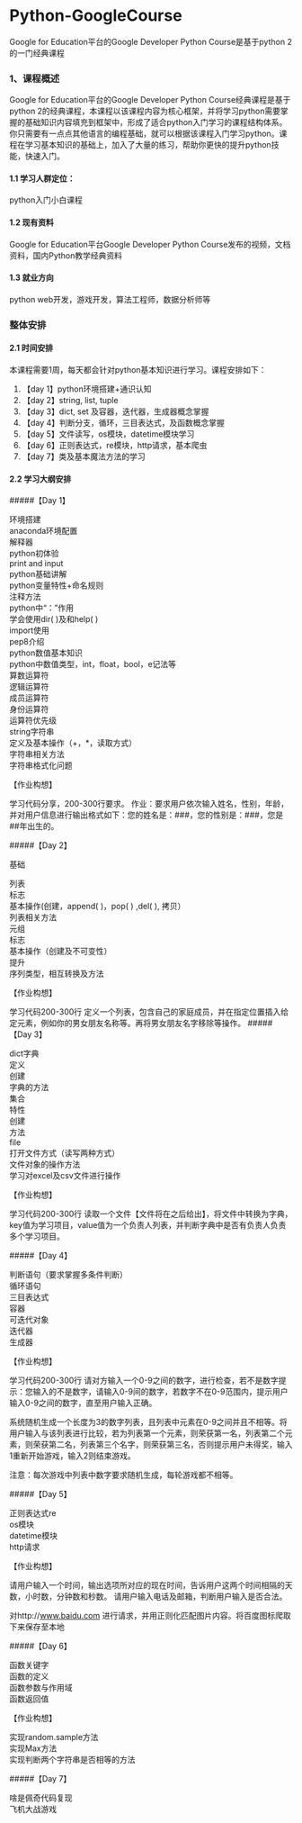 # Python-GoogleCourse
 Google for Education平台的Google Developer Python Course是基于python 2的一门经典课程

### 1、课程概述
  Google for Education平台的Google Developer Python Course经典课程是基于python 2的经典课程，本课程以该课程内容为核心框架，并将学习python需要掌握的基础知识内容填充到框架中，形成了适合python入门学习的课程结构体系。你只需要有一点点其他语言的编程基础，就可以根据该课程入门学习python。课程在学习基本知识的基础上，加入了大量的练习，帮助你更快的提升python技能，快速入门。

#### 1.1 学习人群定位：

 python入门小白课程

#### 1.2 现有资料

 Google for Education平台Google Developer Python Course发布的视频，文档资料，国内Python教学经典资料

#### 1.3 就业方向
 python web开发，游戏开发，算法工程师，数据分析师等

 ### 整体安排
 #### 2.1 时间安排
 本课程需要1周，每天都会针对python基本知识进行学习。课程安排如下：

 >
 1. 【day 1】python环境搭建+通识认知
 2. 【day 2】string, list, tuple
 3. 【day 3】dict, set 及容器，迭代器，生成器概念掌握
 4. 【day 4】判断分支，循环，三目表达式，及函数概念掌握
 5. 【day 5】文件读写，os模块，datetime模块学习
 6. 【day 6】正则表达式，re模块，http请求，基本爬虫
 7. 【day 7】类及基本魔法方法的学习

#### 2.2 学习大纲安排
#####【Day 1】

环境搭建<br>
anaconda环境配置<br>
解释器<br>
python初体验<br>
print and input<br>
python基础讲解<br>
python变量特性+命名规则<br>
注释方法<br>
python中“：”作用<br>
 学会使用dir( )及和help( )<br>
 import使用<br>
pep8介绍<br>
 python数值基本知识<br>
python中数值类型，int，float，bool，e记法等<br>
算数运算符<br>
逻辑运算符<br>
 成员运算符<br>
身份运算符<br>
运算符优先级<br>
 string字符串<br>
定义及基本操作（+，\*，读取方式）<br>
字符串相关方法<br>
 字符串格式化问题<br>

 【作业构想】

 学习代码分享，200-300行要求。
 作业：要求用户依次输入姓名，性别，年龄，并对用户信息进行输出格式如下：您的姓名是：###，您的性别是：###，您是##年出生的。

#####【Day 2】

 基础

 列表<br>
 标志<br>
 基本操作(创建，append( )，pop( ) ,del( ), 拷贝）<br>
 列表相关方法<br>
 元组<br>
 标志<br>
 基本操作（创建及不可变性）<br>
 提升<br>
 序列类型，相互转换及方法<br>

 【作业构想】

 学习代码200-300行
 定义一个列表，包含自己的家庭成员，并在指定位置插入给定元素，例如你的男女朋友名称等。再将男女朋友名字移除等操作。
#####【Day 3】

 dict字典<br>
 定义<br>
 创建<br>
 字典的方法<br>
 集合<br>
 特性<br>
 创建<br>
 方法<br>
 file<br>
  打开文件方式（读写两种方式）<br>
 文件对象的操作方法<br>
 学习对excel及csv文件进行操作<br>

 【作业构想】

 学习代码200-300行
 读取一个文件【文件将在之后给出】，将文件中转换为字典，key值为学习项目，value值为一个负责人列表，并判断字典中是否有负责人负责多个学习项目。

#####【Day 4】

 判断语句（要求掌握多条件判断）<br>
 循环语句<br>
 三目表达式<br>
 容器<br>
 可迭代对象<br>
 迭代器<br>
 生成器<br>

 【作业构想】

 学习代码200-300行
 请对方输入一个0-9之间的数字，进行检查，若不是数字提示：您输入的不是数字，请输入0-9间的数字，若数字不在0-9范围内，提示用户输入0-9之间的数字，直至用户输入正确。

 系统随机生成一个长度为3的数字列表，且列表中元素在0-9之间并且不相等。将用户输入与该列表进行比较，若为列表第一个元素，则荣获第一名，列表第二个元素，则荣获第二名，列表第三个名字，则荣获第三名，否则提示用户未得奖，输入1重新开始游戏，输入2则结束游戏。

 注意：每次游戏中列表中数字要求随机生成，每轮游戏都不相等。

#####【Day 5】

 正则表达式re<br>
 os模块<br>
 datetime模块<br>
 http请求<br>

 【作业构想】

 请用户输入一个时间，输出选项所对应的现在时间，告诉用户这两个时间相隔的天数，小时数，分钟数和秒数。
 请用户输入电话及邮箱，判断用户输入是否合法。

 对http://www.baidu.com 进行请求，并用正则化匹配图片内容。将百度图标爬取下来保存至本地

#####【Day 6】

 函数关键字<br>
 函数的定义<br>
 函数参数与作用域<br>
 函数返回值<br>

 【作业构想】

 实现random.sample方法<br>
 实现Max方法<br>
 实现判断两个字符串是否相等的方法<br>

#####【Day 7】

 啥是佩奇代码复现<br>
 飞机大战游戏<br>
